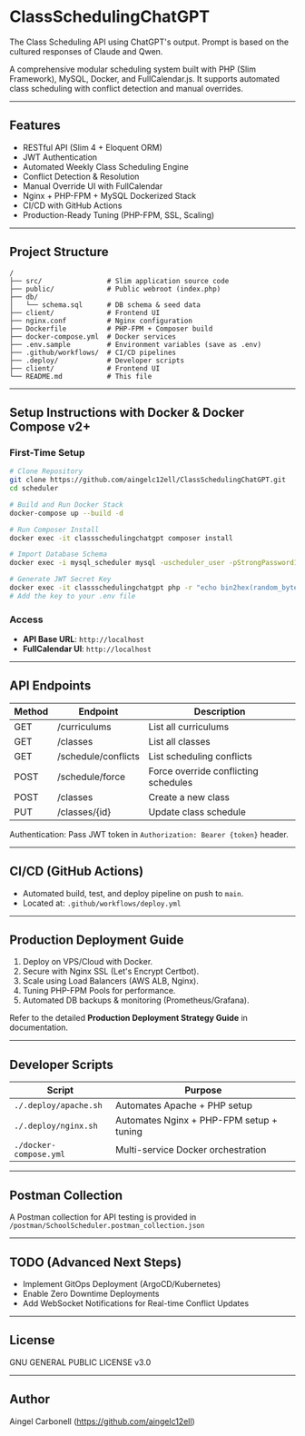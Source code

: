 
# ClassSchedulingChatGPT

The Class Scheduling API using ChatGPT's output. Prompt is based on the cultured responses of Claude and Qwen.

A comprehensive modular scheduling system built with PHP (Slim Framework), MySQL, Docker, and FullCalendar.js. It supports automated class scheduling with conflict detection and manual overrides.

---

## Features
- RESTful API (Slim 4 + Eloquent ORM)
- JWT Authentication
- Automated Weekly Class Scheduling Engine
- Conflict Detection & Resolution
- Manual Override UI with FullCalendar
- Nginx + PHP-FPM + MySQL Dockerized Stack
- CI/CD with GitHub Actions
- Production-Ready Tuning (PHP-FPM, SSL, Scaling)

---

## Project Structure
```
/
├── src/                # Slim application source code
├── public/             # Public webroot (index.php)
├── db/
│   └── schema.sql      # DB schema & seed data
├── client/             # Frontend UI
├── nginx.conf          # Nginx configuration
├── Dockerfile          # PHP-FPM + Composer build
├── docker-compose.yml  # Docker services
├── .env.sample         # Environment variables (save as .env)
├── .github/workflows/  # CI/CD pipelines
├── .deploy/            # Developer scripts
├── client/             # Frontend UI
└── README.md           # This file

```

---

## Setup Instructions with Docker & Docker Compose v2+

### First-Time Setup
```bash
# Clone Repository
git clone https://github.com/aingelc12ell/ClassSchedulingChatGPT.git
cd scheduler

# Build and Run Docker Stack
docker-compose up --build -d

# Run Composer Install
docker exec -it classschedulingchatgpt composer install

# Import Database Schema
docker exec -i mysql_scheduler mysql -uscheduler_user -pStrongPassword123 school_schedule < ./database/schema.sql

# Generate JWT Secret Key
docker exec -it classschedulingchatgpt php -r "echo bin2hex(random_bytes(32));"
# Add the key to your .env file
```

### Access
- **API Base URL**: `http://localhost`
- **FullCalendar UI**: `http://localhost`

---

## API Endpoints
| Method | Endpoint                   | Description                        |
|--------|----------------------------|------------------------------------|
| GET    | /curriculums                | List all curriculums               |
| GET    | /classes                    | List all classes                   |
| GET    | /schedule/conflicts         | List scheduling conflicts          |
| POST   | /schedule/force             | Force override conflicting schedules |
| POST   | /classes                    | Create a new class                 |
| PUT    | /classes/{id}               | Update class schedule              |

Authentication: Pass JWT token in `Authorization: Bearer {token}` header.

---

## CI/CD (GitHub Actions)
- Automated build, test, and deploy pipeline on push to `main`.
- Located at: `.github/workflows/deploy.yml`

---

## Production Deployment Guide
1. Deploy on VPS/Cloud with Docker.
2. Secure with Nginx SSL (Let's Encrypt Certbot).
3. Scale using Load Balancers (AWS ALB, Nginx).
4. Tuning PHP-FPM Pools for performance.
5. Automated DB backups & monitoring (Prometheus/Grafana).

Refer to the detailed **Production Deployment Strategy Guide** in documentation.

---

## Developer Scripts
| Script                 | Purpose                                  |
|------------------------|------------------------------------------|
| `./.deploy/apache.sh`  | Automates Apache + PHP setup             |
| `./.deploy/nginx.sh`   | Automates Nginx + PHP-FPM setup + tuning |
| `./docker-compose.yml` | Multi-service Docker orchestration       |

---

## Postman Collection
A Postman collection for API testing is provided in `/postman/SchoolScheduler.postman_collection.json`

---

## TODO (Advanced Next Steps)
- Implement GitOps Deployment (ArgoCD/Kubernetes)
- Enable Zero Downtime Deployments
- Add WebSocket Notifications for Real-time Conflict Updates

---

## License
GNU GENERAL PUBLIC LICENSE v3.0

---

## Author
Aingel Carbonell (https://github.com/aingelc12ell)

